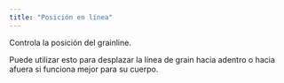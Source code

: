 ```yaml
---
title: "Posición en línea"
---
```


Controla la posición del grainline.

Puede utilizar esto para desplazar la línea de grain hacia adentro o hacia afuera si funciona mejor para su cuerpo.




